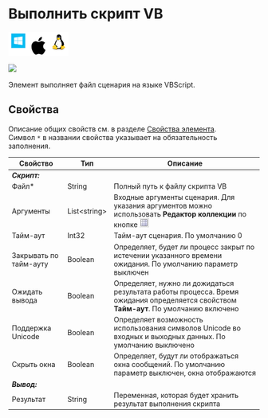 # Выполнить скрипт VB

![](<../../../.gitbook/assets/image (100) (1) (1) (1) (1) (1) (1) (1) (1) (57).png>)

![](../../../.gitbook/assets/invoke\_vbs.png)

Элемент выполняет файл сценария на языке VBScript.

## Свойства

Описание общих свойств см. в разделе [Свойства элемента](https://docs.primo-rpa.ru/primo-rpa/primo-studio/process/elements#svoistva-elementa).\
Символ `*` в названии свойства указывает на обязательность заполнения.

| Свойство               | Тип           | Описание                                                                                                                                                     |
| ---------------------- | ------------- | ------------------------------------------------------------------------------------------------------------------------------------------------------------ |
| _**Скрипт:**_          |               |                                                                                                                                                              |
| Файл\*                 | String        | Полный путь к файлу скрипта VB                                                                                                                               |
| Аргументы              | List\<string> | Входные аргументы сценария. Для указания аргументов можно использовать **Редактор коллекции** по кнопке ![](../../../.gitbook/assets/java-editor-button.png) |
| Тайм-аут               | Int32         | Тайм-аут сценария. По умолчанию 0                                                                                                                            |
| Закрывать по тайм-ауту | Boolean       | Определяет, будет ли процесс закрыт по истечении указанного времени ожидания. По умолчанию параметр выключен                                                 |
| Ожидать вывода         | Boolean       | Определяет, нужно ли дожидаться результата работы процесса. Время ожидания определяется свойством **Тайм-аут**. По умолчанию включено                        |
| Поддержка Unicode      | Boolean       | Определяет возможность использования символов Unicode во входных и выходных данных. По умолчанию выключено                                                   |
| Скрыть окна            | Boolean       | Определяет, будут ли отображаться окна сообщений. По умолчанию параметр выключен, окна отображаются                                                          |
| _**Вывод:**_           |               |                                                                                                                                                              |
| Результат              | String        | Переменная, которая будет хранить результат выполнения скрипта                                                                                               |
